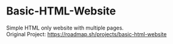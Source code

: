# Basic-HTML-Website
Simple HTML only website with multiple pages. <br>
Original Project: https://roadmap.sh/projects/basic-html-website
